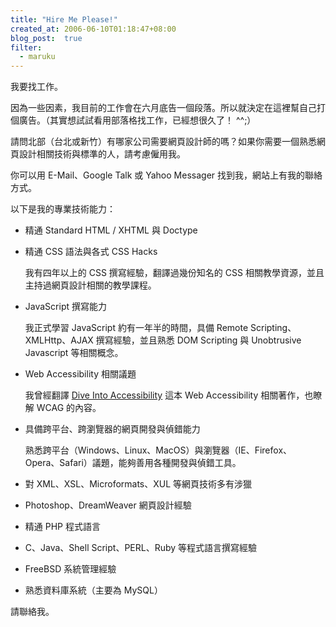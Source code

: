 ```yaml
---
title: "Hire Me Please!"
created_at: 2006-06-10T01:18:47+08:00
blog_post:  true
filter:
  - maruku
---
```


我要找工作。

因為一些因素，我目前的工作會在六月底告一個段落。所以就決定在這裡幫自己打個廣告。（其實想試試看用部落格找工作，已經想很久了！ ^^;）

請問北部（台北或新竹）有哪家公司需要網頁設計師的嗎？如果你需要一個熟悉網頁設計相關技術與標準的人，請考慮僱用我。

你可以用 E-Mail、Google Talk 或 Yahoo Messager 找到我，網站上有我的聯絡方式。

以下是我的專業技術能力：

* 精通 Standard HTML / XHTML 與 Doctype
* 精通 CSS 語法與各式 CSS Hacks

    我有四年以上的 CSS 撰寫經驗，翻譯過幾份知名的 CSS 相關教學資源，並且主持過網頁設計相關的教學課程。

* JavaScript 撰寫能力

    我正式學習 JavaScript 約有一年半的時間，具備 Remote Scripting、XMLHttp、AJAX 撰寫經驗，並且熟悉 DOM Scripting 與 Unobtrusive Javascript 等相關概念。

* Web Accessibility 相關議題

    我曾經翻譯 [Dive Into Accessibility](http://diveintoaccessibility.org/) 這本 Web Accessibility 相關著作，也瞭解 WCAG 的內容。

* 具備跨平台、跨瀏覽器的網頁開發與偵錯能力

    熟悉跨平台（Windows、Linux、MacOS）與瀏覽器（IE、Firefox、Opera、Safari）議題，能夠善用各種開發與偵錯工具。

* 對 XML、XSL、Microformats、XUL 等網頁技術多有涉獵
* Photoshop、DreamWeaver 網頁設計經驗
* 精通 PHP 程式語言
* C、Java、Shell Script、PERL、Ruby 等程式語言撰寫經驗
* FreeBSD 系統管理經驗
* 熟悉資料庫系統（主要為 MySQL）

請聯絡我。
